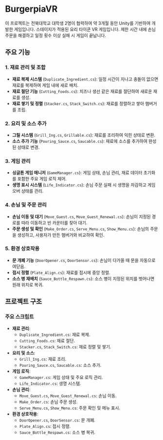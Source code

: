 # BurgerpiaVR

이 프로젝트는 전북대학교 대학생 2명이 협력하여 약 3개월 동안 Unity를 기반하여 개발한 게임입니다.
스테이지가 적용된 요리 타이쿤 VR 게임입니다. 제한 시간 내에 손님 주문을 해결하고 일정 횟수 이상 실패 시 게임이 끝납니다.

## 주요 기능

### 1. 재료 관리 및 조합
- **재료 복제 시스템** (`Duplicate_Ingredient.cs`): 일정 시간이 지나고 충돌이 없으면 재료를 복제하여 게임 내에 새로 배치.
- **재료 절단 기능** (`Cutting_Foods.cs`): 치즈나 생선 같은 재료를 절단하여 새로운 재료를 생성.
- **재료 쌓기 및 정렬** (`Stacker.cs`, `Stack_Switch.cs`): 재료를 정렬하고 쌓아 햄버거를 조립.

### 2. 요리 및 소스 추가
- **그릴 시스템** (`Grill_Ing.cs`, `Grillable.cs`): 재료를 조리하여 익힌 상태로 변환.
- **소스 추가 기능** (`Pouring_Sauce.cs`, `Saucable.cs`): 재료에 소스를 추가하여 완성된 상태로 변경.

### 3. 게임 관리
- **싱글톤 게임 매니저** (`GameManager.cs`): 게임 상태, 손님 관리, 재료 데이터 초기화를 포함한 주요 게임 로직 제어.
- **생명 표시 시스템** (`Life_Indicator.cs`): 손님 주문 실패 시 생명을 차감하고 게임 오버 상태를 관리.

### 4. 손님 및 주문 관리
- **손님 이동 및 대기** (`Move_Guest.cs`, `Move_Guest_Renewal.cs`): 손님이 지정된 경로를 따라 이동하고 빈 카운터를 찾아 대기.
- **주문 생성 및 확인** (`Make_Order.cs`, `Serve_Menu.cs`, `Show_Menu.cs`): 손님의 주문을 생성하고, 사용자가 만든 햄버거와 비교하여 확인.

### 5. 환경 상호작용
- **문 개폐 기능** (`DoorOpener.cs`, `DoorSensor.cs`): 손님이 다가올 때 문을 자동으로 여닫음.
- **접시 정렬** (`Plate_Align.cs`): 재료를 접시에 중앙 정렬.
- **소스 병 재배치** (`Sauce_Bottle_Respawn.cs`): 소스 병이 지정된 위치를 벗어나면 원래 위치로 복귀.

## 프로젝트 구조

### 주요 스크립트
- **재료 관리**:
  - `Duplicate_Ingredient.cs`: 재료 복제.
  - `Cutting_Foods.cs`: 재료 절단.
  - `Stacker.cs`, `Stack_Switch.cs`: 재료 정렬 및 쌓기.
- **요리 및 소스**:
  - `Grill_Ing.cs`: 재료 조리.
  - `Pouring_Sauce.cs`, `Saucable.cs`: 소스 추가.
- **게임 로직**:
  - `GameManager.cs`: 게임 상태 및 주요 로직 관리.
  - `Life_Indicator.cs`: 생명 시스템.
- **손님 관리**:
  - `Move_Guest.cs`, `Move_Guest_Renewal.cs`: 손님 이동.
  - `Make_Order.cs`: 손님 주문 생성.
  - `Serve_Menu.cs`, `Show_Menu.cs`: 주문 확인 및 메뉴 표시.
- **환경 상호작용**:
  - `DoorOpener.cs`, `DoorSensor.cs`: 문 개폐.
  - `Plate_Align.cs`: 접시 정렬.
  - `Sauce_Bottle_Respawn.cs`: 소스 병 복귀.

